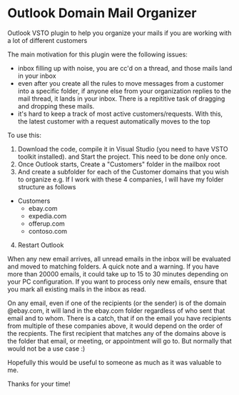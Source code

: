 # Outlook Domain Mail Organizer

Outlook VSTO plugin to help you organize your mails if you are working with a lot of different customers

The main motivation for this plugin were the following issues:
- inbox filling up with noise, you are cc'd on a thread, and those mails land in your inbox 
- even after you create all the rules to move messages from a customer into a specific folder, if anyone else from your organization replies to the mail thread, it lands in your inbox. There is a repititive task of dragging and dropping these mails.
- it's hard to keep a track of most active customers/requests. With this, the latest customer with a request automatically moves to the top

To use this:
1. Download the code, compile it in Visual Studio (you need to have VSTO toolkit installed). and Start the project. This need to be done only once.
2. Once Outlook starts, Create a "Customers" folder in the mailbox root
3. And create a subfolder for each of the Customer domains that you wish to organize
   e.g. If I work with these 4 companies, I will have my folder structure as follows
   
* Customers
  * ebay.com
  * expedia.com
  * offerup.com
  * contoso.com

4. Restart Outlook

When any new email arrives, all unread emails in the inbox will be evaluated and moved to matching folders. A quick note and a warning. If you have more than 20000 emails, it could take up to 15 to 30 minutes depending on your PC configuration. If you want to process only new emails, ensure that you mark all existing mails in the inbox as read.

On any email, even if one of the recipients (or the sender) is of the domain @ebay.com, it will land in the ebay.com folder regardless of who sent that email and to whom.
There is a catch, that if on the email you have recipients from multiple of these companies above, it would depend on the order of the recpients. The first recipient that matches any of the domains above is the folder that email, or meeting, or appointment will go to. But normally that would not be a use case :)

Hopefully this would be useful to someone as much as it was valuable to me.

Thanks for your time!
  
